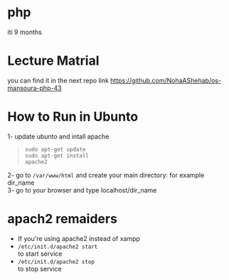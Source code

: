 # php
iti 9 months

# Lecture Matrial
you can find it in the next repo link https://github.com/NohaAShehab/os-mansoura-php-43

# How to Run in Ubunto
1- update ubunto and intall apache <br>
> <code>sudo apt-get update</code><br> <code>sudo apt-get install apache2</code><br>

2- go to <code>/var/www/html</code> and create your main directory: for example dir_name<br>
3- go to your browser and type localhost/dir_name<br>

# apach2 remaiders
- If you're using apache2 instead of xampp <br>
- <code>/etc/init.d/apache2 start</code> <br> to start service<br>
- <code>/etc/init.d/apache2 stop </code><br> to stop service<br>